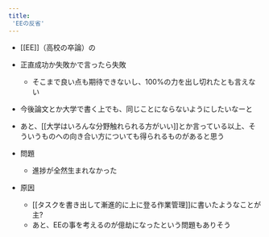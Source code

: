 ```yaml
---
title:
 'EEの反省'
---
```


- [[EE]]（高校の卒論）の
- 正直成功か失敗かで言ったら失敗
    - そこまで良い点も期待できないし、100%の力を出し切れたとも言えない
- 今後論文とか大学で書く上でも、同じことにならないようにしたいなーと
- あと、[[大学はいろんな分野触れられる方がいい]]とか言っている以上、そういうものへの向き合い方についても得られるものがあると思う

- 問題
    - 進捗が全然生まれなかった
- 原因
    - [[タスクを書き出して漸進的に上に登る作業管理]]に書いたようなことが主?
    - あと、EEの事を考えるのが億劫になったという問題もありそう
